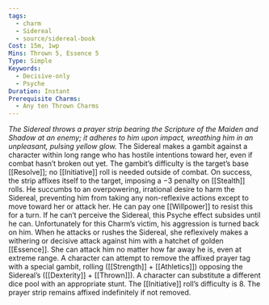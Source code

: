 ```yaml
---
tags:
  - charm
  - Sidereal
  - source/sidereal-book
Cost: 15m, 1wp
Mins: Thrown 5, Essence 5
Type: Simple
Keywords:
  - Decisive-only
  - Psyche
Duration: Instant
Prerequisite Charms:
  - Any ten Thrown Charms
---
```

*The Sidereal throws a prayer strip bearing the Scripture of the Maiden and Shadow at an enemy; it adheres to him upon impact, wreathing him in an unpleasant, pulsing yellow glow.*
The Sidereal makes a gambit against a character within long range who has hostile intentions toward her, even if combat hasn’t broken out yet. The gambit’s difficulty is the target’s base [[Resolve]]; no [[Initiative]] roll is needed outside of combat. On success, the strip affixes itself to the target, imposing a −3 penalty on [[Stealth]] rolls. He succumbs to an overpowering, irrational desire to harm the Sidereal, preventing him from taking any non-reflexive actions except to move toward her or attack her. He can pay one [[Willpower]] to resist this for a turn. If he can’t perceive the Sidereal, this Psyche effect subsides until he can. Unfortunately for this Charm’s victim, his aggression is turned back on him. When he attacks or rushes the Sidereal, she reflexively makes a withering or decisive attack against him with a hatchet of golden [[Essence]]. She can attack him no matter how far away he is, even at extreme range. A character can attempt to remove the affixed prayer tag with a special gambit, rolling ([[Strength]] + [[Athletics]]) opposing the Sidereal’s ([[Dexterity]] + [[Thrown]]). A character can substitute a different dice pool with an appropriate stunt. The [[Initiative]] roll’s difficulty is 8. The prayer strip remains affixed indefinitely if not removed.
